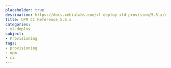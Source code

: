 ```yaml
---
placeholder: true
destination: https://docs.xebialabs.com/xl-deploy-xld-provision/5.5.x/xldProvisioningManual.html
title: UPM CI Reference 5.5.x
categories:
- xl-deploy
subject:
- Provisioning
tags:
- provisioning
- upm
- ci
---
```

